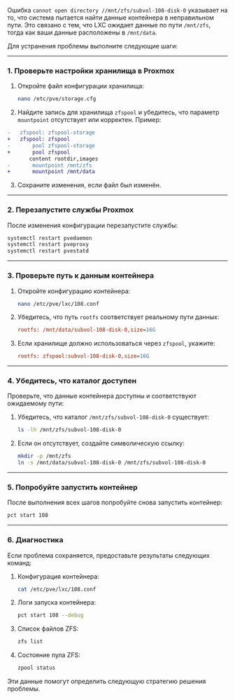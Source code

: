 Ошибка `cannot open directory //mnt/zfs/subvol-108-disk-0` указывает на то, что система пытается найти данные контейнера в неправильном пути. Это связано с тем, что LXC ожидает данные по пути `/mnt/zfs`, тогда как ваши данные расположены в `/mnt/data`.

Для устранения проблемы выполните следующие шаги:

---

### **1. Проверьте настройки хранилища в Proxmox**
1. Откройте файл конфигурации хранилища:
   ```bash
   nano /etc/pve/storage.cfg
   ```

2. Найдите запись для хранилища `zfspool` и убедитесь, что параметр `mountpoint` отсутствует или корректен. Пример:
```diff
-   zfspool: zfspool-storage
+   zfspool: zfspool
-       pool zfspool-storage
+       pool zfspool
       content rootdir,images
-       mountpoint /mnt/zfs
+       mountpoint /mnt/data
```

3. Сохраните изменения, если файл был изменён.

---

### **2. Перезапустите службы Proxmox**
После изменения конфигурации перезапустите службы:
```bash
systemctl restart pvedaemon
systemctl restart pveproxy
systemctl restart pvestatd
```

---

### **3. Проверьте путь к данным контейнера**
1. Откройте конфигурацию контейнера:
   ```bash
   nano /etc/pve/lxc/108.conf
   ```

2. Убедитесь, что путь `rootfs` соответствует реальному пути данных:
   ```ini
   rootfs: /mnt/data/subvol-108-disk-0,size=16G
   ```

3. Если хранилище должно использоваться через `zfspool`, укажите:
   ```ini
   rootfs: zfspool:subvol-108-disk-0,size=16G
   ```

---

### **4. Убедитесь, что каталог доступен**
Проверьте, что данные контейнера доступны и соответствуют ожидаемому пути:

1. Убедитесь, что каталог `/mnt/zfs/subvol-108-disk-0` существует:
   ```bash
   ls -lh /mnt/zfs/subvol-108-disk-0
   ```

2. Если он отсутствует, создайте символическую ссылку:
   ```bash
   mkdir -p /mnt/zfs
   ln -s /mnt/data/subvol-108-disk-0 /mnt/zfs/subvol-108-disk-0
   ```

---

### **5. Попробуйте запустить контейнер**
После выполнения всех шагов попробуйте снова запустить контейнер:
```bash
pct start 108
```

---

### **6. Диагностика**
Если проблема сохраняется, предоставьте результаты следующих команд:

1. Конфигурация контейнера:
   ```bash
   cat /etc/pve/lxc/108.conf
   ```

2. Логи запуска контейнера:
   ```bash
   pct start 108 --debug
   ```

3. Список файлов ZFS:
   ```bash
   zfs list
   ```

4. Состояние пула ZFS:
   ```bash
   zpool status
   ``` 

Эти данные помогут определить следующую стратегию решения проблемы.
